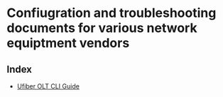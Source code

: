 # Confiugration and troubleshooting documents for various network equiptment vendors

## Index

- [Ufiber OLT CLI Guide](network-cheat-sheets/ufiber-olt-cli-guide.adoc)
